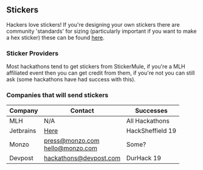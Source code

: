 ## Stickers

Hackers love stickers! If you're designing your own stickers there are community 'standards' for sizing (particularly important if you want to make a hex sticker) these can be found [here](https://github.com/terinjokes/StickersStandard).

### Sticker Providers
Most hackathons tend to get stickers from StickerMule, if you're a MLH affiliated event then you can get credit from them, if you're not you can still ask (some hackathons have had success with this).

### Companies that will send stickers
| Company        | Contact                                           | Successes      |
|----------------|---------------------------------------------------|----------------|
| MLH            | N/A                                               |All Hackathons  |
| Jetbrains      |[Here](https://www.jetbrains.com/community/support)|HackSheffield 19|
| Monzo          |press@monzo.com<br>hello@monzo.com                 |Some?           |
| Devpost        |hackathons@devpost.com                             |DurHack 19      |